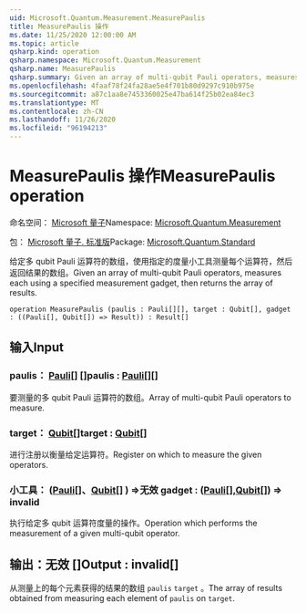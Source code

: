 ```yaml
---
uid: Microsoft.Quantum.Measurement.MeasurePaulis
title: MeasurePaulis 操作
ms.date: 11/25/2020 12:00:00 AM
ms.topic: article
qsharp.kind: operation
qsharp.namespace: Microsoft.Quantum.Measurement
qsharp.name: MeasurePaulis
qsharp.summary: Given an array of multi-qubit Pauli operators, measures each using a specified measurement gadget, then returns the array of results.
ms.openlocfilehash: 4faaf78f24fa28ae5e4f701b80d9297c910b975e
ms.sourcegitcommit: a87c1aa8e7453360025e47ba614f25b02ea84ec3
ms.translationtype: MT
ms.contentlocale: zh-CN
ms.lasthandoff: 11/26/2020
ms.locfileid: "96194213"
---
```

# <a name="measurepaulis-operation"></a><span data-ttu-id="008b5-102">MeasurePaulis 操作</span><span class="sxs-lookup"><span data-stu-id="008b5-102">MeasurePaulis operation</span></span>

<span data-ttu-id="008b5-103">命名空间： [Microsoft 量子](xref:Microsoft.Quantum.Measurement)</span><span class="sxs-lookup"><span data-stu-id="008b5-103">Namespace: [Microsoft.Quantum.Measurement](xref:Microsoft.Quantum.Measurement)</span></span>

<span data-ttu-id="008b5-104">包： [Microsoft 量子. 标准版](https://nuget.org/packages/Microsoft.Quantum.Standard)</span><span class="sxs-lookup"><span data-stu-id="008b5-104">Package: [Microsoft.Quantum.Standard](https://nuget.org/packages/Microsoft.Quantum.Standard)</span></span>


<span data-ttu-id="008b5-105">给定多 qubit Pauli 运算符的数组，使用指定的度量小工具测量每个运算符，然后返回结果的数组。</span><span class="sxs-lookup"><span data-stu-id="008b5-105">Given an array of multi-qubit Pauli operators, measures each using a specified measurement gadget, then returns the array of results.</span></span>

```qsharp
operation MeasurePaulis (paulis : Pauli[][], target : Qubit[], gadget : ((Pauli[], Qubit[]) => Result)) : Result[]
```


## <a name="input"></a><span data-ttu-id="008b5-106">输入</span><span class="sxs-lookup"><span data-stu-id="008b5-106">Input</span></span>

### <a name="paulis--pauli"></a><span data-ttu-id="008b5-107">paulis： [Pauli](xref:microsoft.quantum.lang-ref.pauli)[] []</span><span class="sxs-lookup"><span data-stu-id="008b5-107">paulis : [Pauli](xref:microsoft.quantum.lang-ref.pauli)[][]</span></span>

<span data-ttu-id="008b5-108">要测量的多 qubit Pauli 运算符的数组。</span><span class="sxs-lookup"><span data-stu-id="008b5-108">Array of multi-qubit Pauli operators to measure.</span></span>


### <a name="target--qubit"></a><span data-ttu-id="008b5-109">target： [Qubit](xref:microsoft.quantum.lang-ref.qubit)[]</span><span class="sxs-lookup"><span data-stu-id="008b5-109">target : [Qubit](xref:microsoft.quantum.lang-ref.qubit)[]</span></span>

<span data-ttu-id="008b5-110">进行注册以衡量给定运算符。</span><span class="sxs-lookup"><span data-stu-id="008b5-110">Register on which to measure the given operators.</span></span>


### <a name="gadget--pauliqubit--__invalidresult__"></a><span data-ttu-id="008b5-111">小工具： ([Pauli](xref:microsoft.quantum.lang-ref.pauli)[]、[Qubit](xref:microsoft.quantum.lang-ref.qubit)[] ) =>__无效 <Result>__</span><span class="sxs-lookup"><span data-stu-id="008b5-111">gadget : ([Pauli](xref:microsoft.quantum.lang-ref.pauli)[],[Qubit](xref:microsoft.quantum.lang-ref.qubit)[]) => __invalid<Result>__</span></span> 

<span data-ttu-id="008b5-112">执行给定多 qubit 运算符度量的操作。</span><span class="sxs-lookup"><span data-stu-id="008b5-112">Operation which performs the measurement of a given multi-qubit operator.</span></span>



## <a name="output--__invalidresult__"></a><span data-ttu-id="008b5-113">输出：__无效 <Result>__[]</span><span class="sxs-lookup"><span data-stu-id="008b5-113">Output : __invalid<Result>__[]</span></span>

<span data-ttu-id="008b5-114">从测量上的每个元素获得的结果的数组 `paulis` `target` 。</span><span class="sxs-lookup"><span data-stu-id="008b5-114">The array of results obtained from measuring each element of `paulis` on `target`.</span></span>